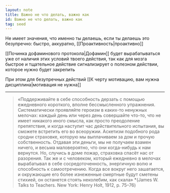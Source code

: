 ```yaml
---
layout: note
title: Важно не что делать, важно как
id: Важно не что делать, важно как
tag: seed
---
```





Не имеет значения, что именно ты делаешь, если ты делаешь это безупречно: быстро, аккуратно, [[Проактивность|проактивно]]

[[Починка дофаминового протокола|Дофамин]] будет вырабатываться уже от наличия этих условий твоего действия, так как для мозга быстрое и тщательное действие сигнализирует о полезном действии, которое нужно будет закрепить

При этом для безупречных действий [[К черту мотивацию, вам нужна дисциплина|мотивация не нужна]]

---

>«Поддерживайте в себе способность дерзать с помощью ежедневного короткого, вполне бессмысленного упражнения. Систематически проявляйте героизм в каких-то ненужных мелочах: каждый день или через день совершайте что-то, что не имеет никакого иного смысла, как просто преодоление препятствия, и когда наступит час действительного испытания, вы сможете встретить его во всеоружии. Аскетизм подобного рода сродни страховке, которую мы выплачиваем за дом и прочую собственность. Отдавая эти деньги, мы не получаем взамен ничего, и весьма маловероятно, что они когда-нибудь к нам вернутся. Но, случись в доме пожар, страховка спасёт нас от разорения. Так же и с человеком, который ежедневно в мелочах вырабатывал в себе сосредоточенность, энергичную волю и способность к самоотречению. Когда все вокруг него зашатается, и окружающие его более изнеженные смертные будут сметены стихией, он останется стоять неколебим, как скала» *(James W. Talks to Teachers. New York: Henry Holt, 1912, p. 75–76)
